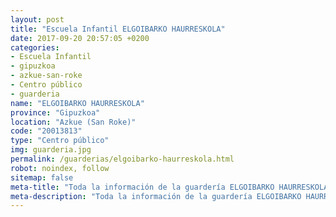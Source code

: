 ```yaml
---
layout: post
title: "Escuela Infantil ELGOIBARKO HAURRESKOLA"
date: 2017-09-20 20:57:05 +0200
categories:
- Escuela Infantil
- gipuzkoa
- azkue-san-roke
- Centro público
- guarderia
name: "ELGOIBARKO HAURRESKOLA"
province: "Gipuzkoa"
location: "Azkue (San Roke)"
code: "20013813"
type: "Centro público"
img: guarderia.jpg
permalink: /guarderias/elgoibarko-haurreskola.html
robot: noindex, follow
sitemap: false
meta-title: "Toda la información de la guardería ELGOIBARKO HAURRESKOLA"
meta-description: "Toda la información de la guardería ELGOIBARKO HAURRESKOLA"
---
```

